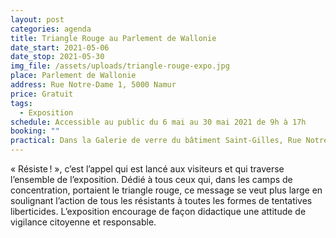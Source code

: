 ```yaml
---
layout: post
categories: agenda
title: Triangle Rouge au Parlement de Wallonie
date_start: 2021-05-06
date_stop: 2021-05-30
img_file: /assets/uploads/triangle-rouge-expo.jpg
place: Parlement de Wallonie
address: Rue Notre-Dame 1, 5000 Namur
price: Gratuit
tags:
  - Exposition
schedule: Accessible au public du 6 mai au 30 mai 2021 de 9h à 17h
booking: ""
practical: Dans la Galerie de verre du bâtiment Saint-Gilles, Rue Notre-Dame 1, 5000 Namur
---
```

«&nbsp;Résiste !&nbsp;», c’est l’appel qui est lancé aux visiteurs et qui traverse l’ensemble de l’exposition. Dédié à tous ceux qui, dans les camps de concentration, portaient le triangle rouge, ce message se veut plus large en soulignant l’action de tous les résistants à toutes les formes de tentatives liberticides. L’exposition encourage de façon didactique une attitude de vigilance citoyenne et responsable.

